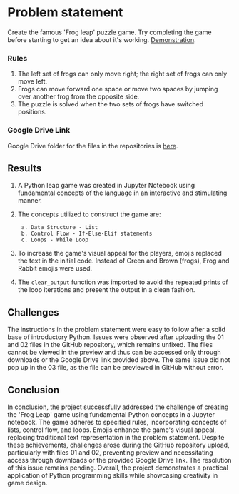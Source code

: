 # Problem statement

Create the famous 'Frog leap' puzzle game. Try completing the game before starting to get an idea about it's working.
[Demonstration](https://www.neok12.com/games/leap-froggies/leap-froggies.htm).


### Rules 
1. The left set of frogs can only move right; the right set of frogs can only move left.
2. Frogs can move forward one space or move two spaces by jumping over another frog from the opposite side.
3. The puzzle is solved when the two sets of frogs have switched positions.


### Google Drive Link
Google Drive folder for the files in the repositories is [here](https://drive.google.com/drive/folders/1TD-OZqBTnFQ5qa1Xl_tE8teHJTGxkhJF?usp=sharing).

## Results 
1. A Python leap game was created in Jupyter Notebook using fundamental concepts of the language in an interactive and stimulating manner.
2. The concepts utilized to construct the game are:

        a. Data Structure - List
        b. Control Flow - If-Else-Elif statements
        c. Loops - While Loop
3. To increase the game's visual appeal for the players, emojis replaced the text in the initial code. Instead of Green and Brown (frogs), Frog and Rabbit emojis were used. 
4. The `clear_output` function was imported to avoid the repeated prints of the loop iterations and present the output in a clean fashion.

## Challenges
The instructions in the problem statement were easy to follow after a solid base of introductory Python. Issues were observed after uploading the 01 and 02 files in the GitHub repository, which remains unfixed. The files cannot be viewed in the preview and thus can be accessed only through downloads or the Google Drive link provided above. The same issue did not pop up in the 03 file, as the file can be previewed in GitHub without error. 

## Conclusion

In conclusion, the project successfully addressed the challenge of creating the 'Frog Leap' game using fundamental Python concepts in a Jupyter notebook. The game adheres to specified rules, incorporating concepts of lists, control flow, and loops. Emojis enhance the game's visual appeal, replacing traditional text representation in the problem statement. Despite these achievements, challenges arose during the GitHub repository upload, particularly with files 01 and 02, preventing preview and necessitating access through downloads or the provided Google Drive link. The resolution of this issue remains pending. Overall, the project demonstrates a practical application of Python programming skills while showcasing creativity in game design.
